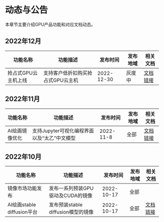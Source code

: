 # 动态与公告
 本章节主要介绍GPU产品功能和对应文档动态。
 
  ## 2022年12月
| 功能名称 | 功能描述  | 发布时间 | 发布地域 | 相关文档 | 
| -------------- | ---------- | --------- | ---------- | ---------- | 
| 抢占式GPU云主机上线 | 支持客户低折扣购买抢占式GPU云主机 | 2022-12-30 | 灰度中 | [文档链接](gpu/Spotinstance_gpu) | 
 
 
 ## 2022年11月
| 功能名称 | 功能描述  | 发布时间 | 发布地域 | 相关文档 | 
| -------------- | ---------- | --------- | ---------- | ---------- | 
| AI绘画镜像优化 | 支持Jupyter可视化编程界面以及“太乙”中文模型 | 2022-11-8 | 全部 | [文档链接](gpu/practice/stable_diffusion) | 

## 2022年10月
| 功能名称 | 功能描述  | 发布时间 | 发布地域 | 相关文档 | 
| -------------- | ---------- | --------- | ---------- | ---------- | 
| 镜像市场功能发布 | 发布一系列预装GPU驱动及CUDA的镜像 | 2022-10-17 | 全部 |  |
| AI绘画stable diffusion平台 | 发布预装stable diffusion模型的镜像 | 2022-10-17 | 全部 | [文档链接](gpu/practice/stable_diffusion) | 


